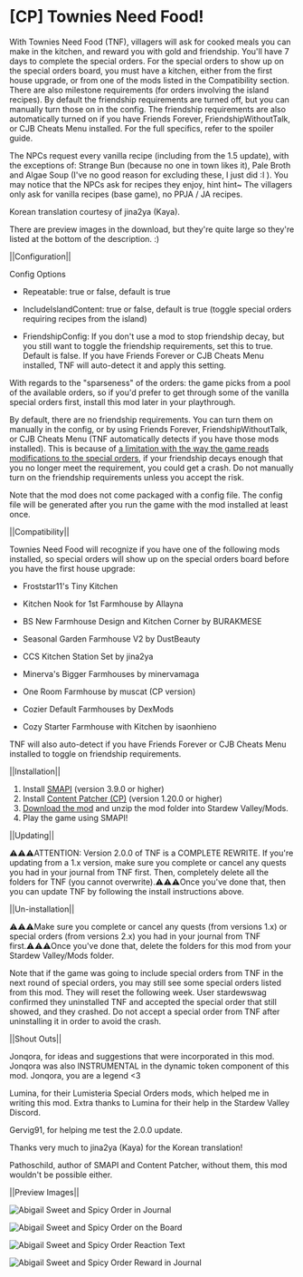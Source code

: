 # [CP] Townies Need Food!

With Townies Need Food (TNF), villagers will ask for cooked meals you can make in the kitchen, and reward you with gold and friendship. You'll have 7 days to complete the special orders. For the special orders to show up on the special orders board, you must have a kitchen, either from the first house upgrade, or from one of the mods listed in the Compatibility section. There are also milestone requirements (for orders involving the island recipes). By default the friendship requirements are turned off, but you can manually turn those on in the config. The friendship requirements are also automatically turned on if you have Friends Forever, FriendshipWithoutTalk, or CJB Cheats Menu installed. For the full specifics, refer to the spoiler guide.

The NPCs request every vanilla recipe (including from the 1.5 update), with the exceptions of: Strange Bun (because no one in town likes it), Pale Broth and Algae Soup (I've no good reason for excluding these, I just did :I ). You may notice that the NPCs ask for recipes they enjoy, hint hint~ The villagers only ask for vanilla recipes (base game), no PPJA / JA recipes.

Korean translation courtesy of jina2ya (Kaya).

There are preview images in the download, but they're quite large so they're listed at the bottom of the description. :)

||Configuration||

Config Options
* Repeatable: true or false, default is true

* IncludeIslandContent: true or false, default is true (toggle special orders requiring recipes from the island)

* FriendshipConfig: If you don't use a mod to stop friendship decay, but you still want to toggle the friendship requirements, set this to true. Default is false. If you have Friends Forever or CJB Cheats Menu installed, TNF will auto-detect it and apply this setting.

With regards to the "sparseness" of the orders: the game picks from a pool of the available orders, so if you'd prefer to get through some of the vanilla special orders first, install this mod later in your playthrough.

By default, there are no friendship requirements. You can turn them on manually in the config, or by using Friends Forever, FriendshipWithoutTalk, or CJB Cheats Menu (TNF automatically detects if you have those mods installed). This is because of <a href="https://github.com/Pathoschild/StardewMods/blob/develop/ContentPatcher/docs/author-guide.md#known-limitations">a limitation with the way the game reads modifications to the special orders</a>, if your friendship decays enough that you no longer meet the requirement, you could get a crash. Do not manually turn on the friendship requirements unless you accept the risk.

Note that the mod does not come packaged with a config file. The config file will be generated after you run the game with the mod installed at least once.

||Compatibility||

Townies Need Food will recognize if you have one of the following mods installed, so special orders will show up on the special orders board before you have the first house upgrade:

* Froststar11's Tiny Kitchen

* Kitchen Nook for 1st Farmhouse by Allayna

* BS New Farmhouse Design and Kitchen Corner by BURAKMESE

* Seasonal Garden Farmhouse V2 by DustBeauty

* CCS Kitchen Station Set by jina2ya

* Minerva's Bigger Farmhouses by minervamaga

* One Room Farmhouse by muscat (CP version)

* Cozier Default Farmhouses by DexMods

* Cozy Starter Farmhouse with Kitchen by isaonhieno

TNF will also auto-detect if you have Friends Forever or CJB Cheats Menu installed to toggle on friendship requirements.

||Installation||

1. Install <a href="https://smapi.io/">SMAPI</a> (version 3.9.0 or higher)
2. Install <a href="https://www.nexusmods.com/stardewvalley/mods/1915">Content Patcher (CP)</a>  (version 1.20.0 or higher)
3. <a href="https://github.com/LenneDalben/StardewValleyModsGPL/releases/">Download the mod</a> and unzip the mod folder into Stardew Valley/Mods.
4. Play the game using SMAPI!


||Updating||

⚠️⚠️⚠️ATTENTION: Version 2.0.0 of TNF is a COMPLETE REWRITE. If you're updating from a 1.x version, make sure you complete or cancel any quests you had in your journal from TNF first. Then, completely delete all the folders for TNF (you cannot overwrite).⚠️⚠️⚠️Once you've done that, then you can update TNF by following the install instructions above.


||Un-installation||

⚠️⚠️⚠️Make sure you complete or cancel any quests (from versions 1.x) or special orders (from versions 2.x) you had in your journal from TNF first.⚠️⚠️⚠️Once you've done that, delete the folders for this mod from your Stardew Valley/Mods folder.

Note that if the game was going to include special orders from TNF in the next round of special orders, you may still see some special orders listed from this mod. They will reset the following week. User stardewswag confirmed they uninstalled TNF and accepted the special order that still showed, and they crashed. Do not accept a special order from TNF after uninstalling it in order to avoid the crash.

||Shout Outs||

Jonqora, for ideas and suggestions that were incorporated in this mod. Jonqora was also INSTRUMENTAL in the dynamic token component of this mod. Jonqora, you are a legend <3

Lumina, for their Lumisteria Special Orders mods, which helped me in writing this mod. Extra thanks to Lumina for their help in the Stardew Valley Discord.

Gervig91, for helping me test the 2.0.0 update.

Thanks very much to jina2ya (Kaya) for the Korean translation!

Pathoschild, author of SMAPI and Content Patcher, without them, this mod wouldn't be possible either.

||Preview Images||

![Abigail Sweet and Spicy Order in Journal](Preview%20Images/Abigail%20Sweet%20and%20Spicy%20Order%20in%20Journal.png)

![Abigail Sweet and Spicy Order on the Board](Preview%20Images/Abigail%20Sweet%20and%20Spicy%20Order%20on%20the%20Board.png)

![Abigail Sweet and Spicy Order Reaction Text](Preview%20Images/Abigail%20Sweet%20and%20Spicy%20Order%20Reaction%20Text.png)

![Abigail Sweet and Spicy Order Reward in Journal](Preview%20Images/Abigail%20Sweet%20and%20Spicy%20Order%20Reward%20in%20Journal.png)